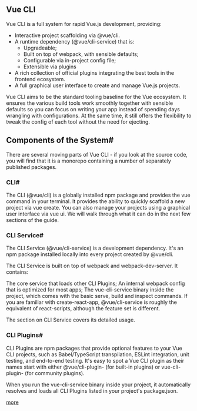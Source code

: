 ## Vue CLI
Vue CLI is a full system for rapid Vue.js development, providing:

- Interactive project scaffolding via @vue/cli.
- A runtime dependency (@vue/cli-service) that is:
   - Upgradeable;
   - Built on top of webpack, with sensible defaults;
   - Configurable via in-project config file;
   - Extensible via plugins
- A rich collection of official plugins integrating the best tools in the frontend ecosystem.
- A full graphical user interface to create and manage Vue.js projects.

Vue CLI aims to be the standard tooling baseline for the Vue ecosystem. It ensures the various build tools work smoothly together with sensible defaults so you can focus on writing your app instead of spending days wrangling with configurations. At the same time, it still offers the flexibility to tweak the config of each tool without the need for ejecting.


## Components of the System#
There are several moving parts of Vue CLI - if you look at the source code, you will find that it is a monorepo containing a number of separately published packages.

### CLI#
The CLI (@vue/cli) is a globally installed npm package and provides the vue command in your terminal. It provides the ability to quickly scaffold a new project via vue create. You can also manage your projects using a graphical user interface via vue ui. We will walk through what it can do in the next few sections of the guide.

### CLI Service#
The CLI Service (@vue/cli-service) is a development dependency. It's an npm package installed locally into every project created by @vue/cli.

The CLI Service is built on top of webpack and webpack-dev-server. It contains:

The core service that loads other CLI Plugins;
An internal webpack config that is optimized for most apps;
The vue-cli-service binary inside the project, which comes with the basic serve, build and inspect commands.
If you are familiar with create-react-app, @vue/cli-service is roughly the equivalent of react-scripts, although the feature set is different.

The section on CLI Service covers its detailed usage.

### CLI Plugins#
CLI Plugins are npm packages that provide optional features to your Vue CLI projects, such as Babel/TypeScript transpilation, ESLint integration, unit testing, and end-to-end testing. It's easy to spot a Vue CLI plugin as their names start with either @vue/cli-plugin- (for built-in plugins) or vue-cli-plugin- (for community plugins).

When you run the vue-cli-service binary inside your project, it automatically resolves and loads all CLI Plugins listed in your project's package.json.

[more](https://cli.vuejs.org/guide/)